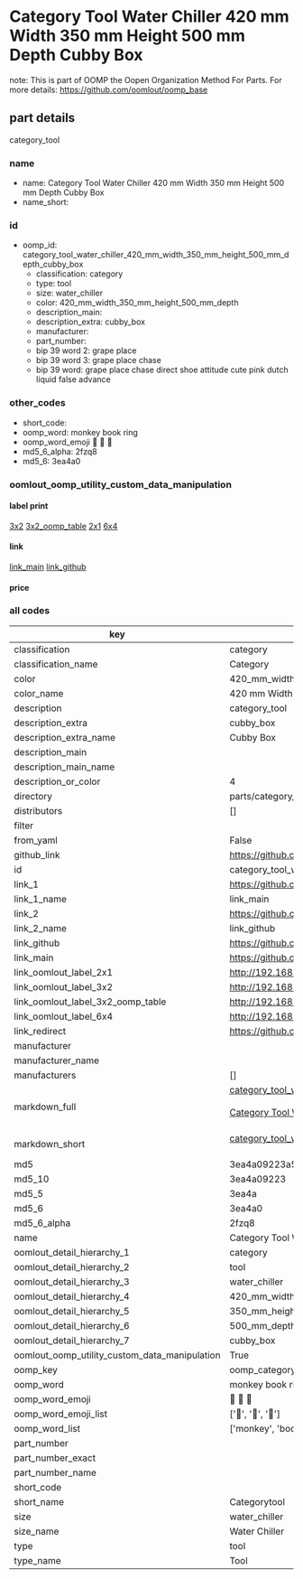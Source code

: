# Category Tool Water Chiller 420 mm Width 350 mm Height 500 mm Depth Cubby Box  

note: This is part of OOMP the Oopen Organization Method For Parts. For more details: https://github.com/oomlout/oomp_base

##  part details
  



category_tool



### name
* name: Category Tool Water Chiller 420 mm Width 350 mm Height 500 mm Depth Cubby Box
* name_short: 
### id
* oomp_id: category_tool_water_chiller_420_mm_width_350_mm_height_500_mm_depth_cubby_box
  * classification: category
  * type: tool
  * size: water_chiller
  * color: 420_mm_width_350_mm_height_500_mm_depth
  * description_main: 
  * description_extra: cubby_box
  * manufacturer: 
  * part_number: 
  * bip 39 word 2: grape place
  * bip 39 word 3: grape place chase
  * bip 39 word: grape place chase direct shoe attitude cute pink dutch liquid false advance

### other_codes
* short_code: 
* oomp_word: monkey book ring
* oomp_word_emoji :monkey: :book: :ring:
* md5_6_alpha: 2fzq8
* md5_6: 3ea4a0






### oomlout_oomp_utility_custom_data_manipulation
#### label print
[3x2](http://192.168.1.245:1112/?label=oomp%202fzq8)
[3x2_oomp_table](http://192.168.1.108:1112/?label=oomp%202fzq8)
[2x1](http://192.168.1.242:1112/?label=oomp%202fzq8)
[6x4](http://192.168.1.55:1112/?label=oomp%202fzq8)    

#### link

[link_main](https://github.com/oomlout/oomlout_oomp_version_1_messy/tree/main/parts/category_tool_water_chiller_420_mm_width_350_mm_height_500_mm_depth_cubby_box) [link_github](https://github.com/oomlout/oomlout_oomp_version_1_messy/tree/main/parts/category_tool_water_chiller_420_mm_width_350_mm_height_500_mm_depth_cubby_box)                             

#### price







### all codes 
| key | value |  
| --- | --- |  
| classification | category |  
| classification_name | Category |  
| color | 420_mm_width_350_mm_height_500_mm_depth |  
| color_name | 420 mm Width 350 mm Height 500 mm Depth |  
| description | category_tool |  
| description_extra | cubby_box |  
| description_extra_name | Cubby Box |  
| description_main |  |  
| description_main_name |  |  
| description_or_color | 4  |  
| directory | parts/category_tool_water_chiller_420_mm_width_350_mm_height_500_mm_depth_cubby_box |  
| distributors | [] |  
| filter |  |  
| from_yaml | False |  
| github_link | https://github.com/oomlout/oomlout_oomp_part_src/tree/main/parts/category_tool_water_chiller_420_mm_width_350_mm_height_500_mm_depth_cubby_box |  
| id | category_tool_water_chiller_420_mm_width_350_mm_height_500_mm_depth_cubby_box |  
| link_1 | https://github.com/oomlout/oomlout_oomp_version_1_messy/tree/main/parts/category_tool_water_chiller_420_mm_width_350_mm_height_500_mm_depth_cubby_box |  
| link_1_name | link_main |  
| link_2 | https://github.com/oomlout/oomlout_oomp_version_1_messy/tree/main/parts/category_tool_water_chiller_420_mm_width_350_mm_height_500_mm_depth_cubby_box |  
| link_2_name | link_github |  
| link_github | https://github.com/oomlout/oomlout_oomp_version_1_messy/tree/main/parts/category_tool_water_chiller_420_mm_width_350_mm_height_500_mm_depth_cubby_box |  
| link_main | https://github.com/oomlout/oomlout_oomp_version_1_messy/tree/main/parts/category_tool_water_chiller_420_mm_width_350_mm_height_500_mm_depth_cubby_box |  
| link_oomlout_label_2x1 | http://192.168.1.242:1112/?label=oomp%202fzq8 |  
| link_oomlout_label_3x2 | http://192.168.1.245:1112/?label=oomp%202fzq8 |  
| link_oomlout_label_3x2_oomp_table | http://192.168.1.108:1112/?label=oomp%202fzq8 |  
| link_oomlout_label_6x4 | http://192.168.1.55:1112/?label=oomp%202fzq8 |  
| link_redirect | https://github.com/oomlout/oomlout_oomp_version_1_messy/tree/main/parts/category_tool_water_chiller_420_mm_width_350_mm_height_500_mm_depth_cubby_box |  
| manufacturer |  |  
| manufacturer_name |  |  
| manufacturers | [] |  
| markdown_full | [category_tool_water_chiller_420_mm_width_350_mm_height_500_mm_depth_cubby_box](none)<br>[](none)<br>[Category Tool Water Chiller 420 Mm Width 350 Mm Height 500 Mm Depth Cubby Box](none)<br><br> |  
| markdown_short | [category_tool_water_chiller_420_mm_width_350_mm_height_500_mm_depth_cubby_box](none)<br><br> |  
| md5 | 3ea4a09223a506d43ae333e84d69732e |  
| md5_10 | 3ea4a09223 |  
| md5_5 | 3ea4a |  
| md5_6 | 3ea4a0 |  
| md5_6_alpha | 2fzq8 |  
| name | Category Tool Water Chiller 420 mm Width 350 mm Height 500 mm Depth Cubby Box |  
| oomlout_detail_hierarchy_1 | category |  
| oomlout_detail_hierarchy_2 | tool |  
| oomlout_detail_hierarchy_3 | water_chiller |  
| oomlout_detail_hierarchy_4 | 420_mm_width |  
| oomlout_detail_hierarchy_5 | 350_mm_height |  
| oomlout_detail_hierarchy_6 | 500_mm_depth |  
| oomlout_detail_hierarchy_7 | cubby_box |  
| oomlout_oomp_utility_custom_data_manipulation | True |  
| oomp_key | oomp_category_tool_water_chiller_420_mm_width_350_mm_height_500_mm_depth_cubby_box |  
| oomp_word | monkey book ring |  
| oomp_word_emoji | :monkey: :book: :ring: |  
| oomp_word_emoji_list | [':monkey:', ':book:', ':ring:'] |  
| oomp_word_list | ['monkey', 'book', 'ring'] |  
| part_number |  |  
| part_number_exact |  |  
| part_number_name |  |  
| short_code |  |  
| short_name | Categorytool |  
| size | water_chiller |  
| size_name | Water Chiller |  
| type | tool |  
| type_name | Tool |  
